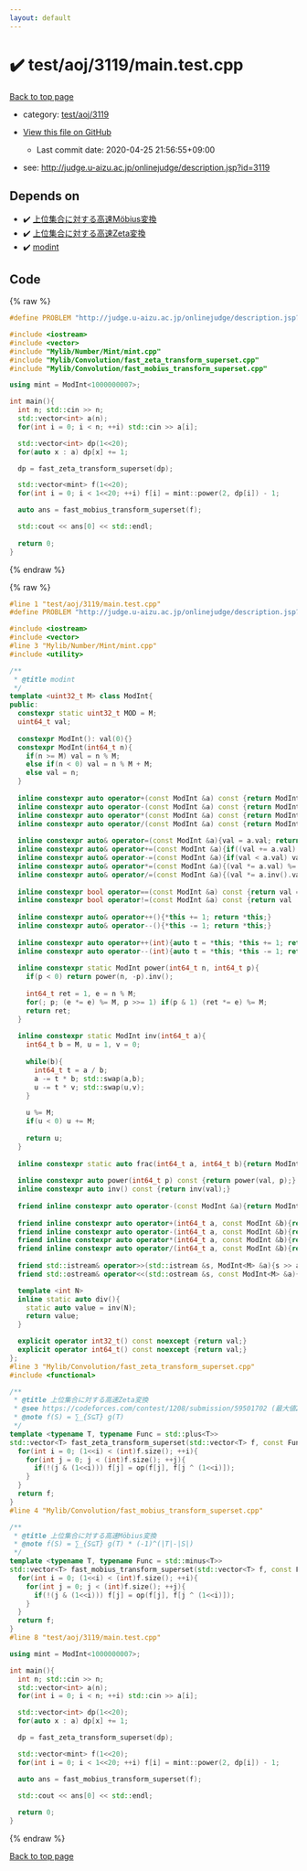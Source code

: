 ```yaml
---
layout: default
---
```


<!-- mathjax config similar to math.stackexchange -->
<script type="text/javascript" async
  src="https://cdnjs.cloudflare.com/ajax/libs/mathjax/2.7.5/MathJax.js?config=TeX-MML-AM_CHTML">
</script>
<script type="text/x-mathjax-config">
  MathJax.Hub.Config({
    TeX: { equationNumbers: { autoNumber: "AMS" }},
    tex2jax: {
      inlineMath: [ ['$','$'] ],
      processEscapes: true
    },
    "HTML-CSS": { matchFontHeight: false },
    displayAlign: "left",
    displayIndent: "2em"
  });
</script>

<script type="text/javascript" src="https://cdnjs.cloudflare.com/ajax/libs/jquery/3.4.1/jquery.min.js"></script>
<script src="https://cdn.jsdelivr.net/npm/jquery-balloon-js@1.1.2/jquery.balloon.min.js" integrity="sha256-ZEYs9VrgAeNuPvs15E39OsyOJaIkXEEt10fzxJ20+2I=" crossorigin="anonymous"></script>
<script type="text/javascript" src="../../../../assets/js/copy-button.js"></script>
<link rel="stylesheet" href="../../../../assets/css/copy-button.css" />


# :heavy_check_mark: test/aoj/3119/main.test.cpp

<a href="../../../../index.html">Back to top page</a>

* category: <a href="../../../../index.html#59b3322e8805b9ff175a68f1a5d31d67">test/aoj/3119</a>
* <a href="{{ site.github.repository_url }}/blob/master/test/aoj/3119/main.test.cpp">View this file on GitHub</a>
    - Last commit date: 2020-04-25 21:56:55+09:00


* see: <a href="http://judge.u-aizu.ac.jp/onlinejudge/description.jsp?id=3119">http://judge.u-aizu.ac.jp/onlinejudge/description.jsp?id=3119</a>


## Depends on

* :heavy_check_mark: <a href="../../../../library/Mylib/Convolution/fast_mobius_transform_superset.cpp.html">上位集合に対する高速Möbius変換</a>
* :heavy_check_mark: <a href="../../../../library/Mylib/Convolution/fast_zeta_transform_superset.cpp.html">上位集合に対する高速Zeta変換</a>
* :heavy_check_mark: <a href="../../../../library/Mylib/Number/Mint/mint.cpp.html">modint</a>


## Code

<a id="unbundled"></a>
{% raw %}
```cpp
#define PROBLEM "http://judge.u-aizu.ac.jp/onlinejudge/description.jsp?id=3119"

#include <iostream>
#include <vector>
#include "Mylib/Number/Mint/mint.cpp"
#include "Mylib/Convolution/fast_zeta_transform_superset.cpp"
#include "Mylib/Convolution/fast_mobius_transform_superset.cpp"

using mint = ModInt<1000000007>;

int main(){
  int n; std::cin >> n;
  std::vector<int> a(n);
  for(int i = 0; i < n; ++i) std::cin >> a[i];

  std::vector<int> dp(1<<20);
  for(auto x : a) dp[x] += 1;

  dp = fast_zeta_transform_superset(dp);

  std::vector<mint> f(1<<20);
  for(int i = 0; i < 1<<20; ++i) f[i] = mint::power(2, dp[i]) - 1;

  auto ans = fast_mobius_transform_superset(f);

  std::cout << ans[0] << std::endl;
  
  return 0;
}

```
{% endraw %}

<a id="bundled"></a>
{% raw %}
```cpp
#line 1 "test/aoj/3119/main.test.cpp"
#define PROBLEM "http://judge.u-aizu.ac.jp/onlinejudge/description.jsp?id=3119"

#include <iostream>
#include <vector>
#line 3 "Mylib/Number/Mint/mint.cpp"
#include <utility>

/**
 * @title modint
 */
template <uint32_t M> class ModInt{
public:
  constexpr static uint32_t MOD = M;
  uint64_t val;
  
  constexpr ModInt(): val(0){}
  constexpr ModInt(int64_t n){
    if(n >= M) val = n % M;
    else if(n < 0) val = n % M + M;
    else val = n;
  }
  
  inline constexpr auto operator+(const ModInt &a) const {return ModInt(val + a.val);}
  inline constexpr auto operator-(const ModInt &a) const {return ModInt(val - a.val);}
  inline constexpr auto operator*(const ModInt &a) const {return ModInt(val * a.val);}
  inline constexpr auto operator/(const ModInt &a) const {return ModInt(val * a.inv().val);}
  
  inline constexpr auto& operator=(const ModInt &a){val = a.val; return *this;}
  inline constexpr auto& operator+=(const ModInt &a){if((val += a.val) >= M) val -= M; return *this;}
  inline constexpr auto& operator-=(const ModInt &a){if(val < a.val) val += M; val -= a.val; return *this;}
  inline constexpr auto& operator*=(const ModInt &a){(val *= a.val) %= M; return *this;}
  inline constexpr auto& operator/=(const ModInt &a){(val *= a.inv().val) %= M; return *this;}
 
  inline constexpr bool operator==(const ModInt &a) const {return val == a.val;}
  inline constexpr bool operator!=(const ModInt &a) const {return val != a.val;}
 
  inline constexpr auto& operator++(){*this += 1; return *this;}
  inline constexpr auto& operator--(){*this -= 1; return *this;}
 
  inline constexpr auto operator++(int){auto t = *this; *this += 1; return t;}
  inline constexpr auto operator--(int){auto t = *this; *this -= 1; return t;}
 
  inline constexpr static ModInt power(int64_t n, int64_t p){
    if(p < 0) return power(n, -p).inv();
    
    int64_t ret = 1, e = n % M;
    for(; p; (e *= e) %= M, p >>= 1) if(p & 1) (ret *= e) %= M;
    return ret;
  }
 
  inline constexpr static ModInt inv(int64_t a){
    int64_t b = M, u = 1, v = 0;
    
    while(b){
      int64_t t = a / b;
      a -= t * b; std::swap(a,b);
      u -= t * v; std::swap(u,v);
    }
 
    u %= M;
    if(u < 0) u += M;
    
    return u;
  }
 
  inline constexpr static auto frac(int64_t a, int64_t b){return ModInt(a) / ModInt(b);}
  
  inline constexpr auto power(int64_t p) const {return power(val, p);}
  inline constexpr auto inv() const {return inv(val);}
 
  friend inline constexpr auto operator-(const ModInt &a){return ModInt(-a.val);}
 
  friend inline constexpr auto operator+(int64_t a, const ModInt &b){return ModInt(a) + b;}
  friend inline constexpr auto operator-(int64_t a, const ModInt &b){return ModInt(a) - b;}
  friend inline constexpr auto operator*(int64_t a, const ModInt &b){return ModInt(a) * b;}
  friend inline constexpr auto operator/(int64_t a, const ModInt &b){return ModInt(a) / b;}
 
  friend std::istream& operator>>(std::istream &s, ModInt<M> &a){s >> a.val; return s;}
  friend std::ostream& operator<<(std::ostream &s, const ModInt<M> &a){s << a.val; return s;}

  template <int N>
  inline static auto div(){
    static auto value = inv(N);
    return value;
  }

  explicit operator int32_t() const noexcept {return val;}
  explicit operator int64_t() const noexcept {return val;}
};
#line 3 "Mylib/Convolution/fast_zeta_transform_superset.cpp"
#include <functional>

/**
 * @title 上位集合に対する高速Zeta変換
 * @see https://codeforces.com/contest/1208/submission/59501702 (最大値2つを保持)
 * @note f(S) = ∑_{S⊆T} g(T)
 */
template <typename T, typename Func = std::plus<T>>
std::vector<T> fast_zeta_transform_superset(std::vector<T> f, const Func &op = std::plus<T>()){
  for(int i = 0; (1<<i) < (int)f.size(); ++i){
    for(int j = 0; j < (int)f.size(); ++j){
      if(!(j & (1<<i))) f[j] = op(f[j], f[j ^ (1<<i)]);
    }
  }
  return f;
}
#line 4 "Mylib/Convolution/fast_mobius_transform_superset.cpp"

/**
 * @title 上位集合に対する高速Möbius変換
 * @note f(S) = ∑_{S⊆T} g(T) * (-1)^(|T|-|S|)
 */
template <typename T, typename Func = std::minus<T>>
std::vector<T> fast_mobius_transform_superset(std::vector<T> f, const Func &op = std::minus<T>()){
  for(int i = 0; (1<<i) < (int)f.size(); ++i){
    for(int j = 0; j < (int)f.size(); ++j){
      if(!(j & (1<<i))) f[j] = op(f[j], f[j ^ (1<<i)]);
    }
  }
  return f;
}
#line 8 "test/aoj/3119/main.test.cpp"

using mint = ModInt<1000000007>;

int main(){
  int n; std::cin >> n;
  std::vector<int> a(n);
  for(int i = 0; i < n; ++i) std::cin >> a[i];

  std::vector<int> dp(1<<20);
  for(auto x : a) dp[x] += 1;

  dp = fast_zeta_transform_superset(dp);

  std::vector<mint> f(1<<20);
  for(int i = 0; i < 1<<20; ++i) f[i] = mint::power(2, dp[i]) - 1;

  auto ans = fast_mobius_transform_superset(f);

  std::cout << ans[0] << std::endl;
  
  return 0;
}

```
{% endraw %}

<a href="../../../../index.html">Back to top page</a>

